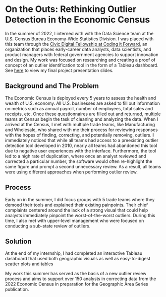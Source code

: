 # On the Outs: Rethinking Outlier Detection in the Economic Census


In the summer of 2022, I interned with with the Data Science team at the U.S. Census Bureau
Economy-Wide Statistics Division. I was placed with this team through the [Civic Digital Fellowship at Coding it Forward](https://www.codingitforward.com/about),
an organization that places early-career data analysts, data scientists, and product managers with federal 
government agencies to support innovation and design. My work was focused on researching 
and creating a proof of concept of an outlier identification tool in the 
form of a Tableau dashboard. See [here](https://github.com/sscott11895/Outlier-Detection-Economic-Census/blob/main/Outlier_Detection_Presentation.pdf) 
to view my final project presentation slides. 

## Background and The Problem
The Economic Census is deployed every 5 years to assess the health and wealth of U.S. economy. All U.S. businesses
are asked to fill out information on metrics such as annual payroll, number of employees, total sales and receipts, etc. 
Once these questionnaires are filled out and returned, multiple teams at Census begin the task of cleaning and analyzing the data.
When I arrived at the Census, I met with multiple trade teams, like Manufacturing and Wholesale, who shared with me their process for 
reviewing responses with the hopes of finding, correcting, and potentially removing, outliers.
I immediately noticed that while all teams had access to a preexisting outlier detection tool developed in 2010, 
nearly all teams had abandoned this tool due to negative user experiences with the interface. Furthermore, the tool led to a 
high rate of duplication, where once an analyst reviewed and corrected a particular number, the software would often 
re-highlight the same figure and prompt a second unnecessary review. As a result, all teams were using different approaches 
when performing outlier review.

## Process
Early on in the summer, I did focus groups with 5 trade teams where they demoed their tools and 
explained their existing painpoints. Their chief complaints centered around the lack of a strong visual that could
help analysts immediately pinpoint the worst-of-the-worst outliers. During this time, I also met with upper-level
management who were focused on conducting a sub-state review of outliers. 


## Solution
At the end of my internship, I had completed an interactive Tableau dashboard that used both geographic visuals 
as well as easy-to-digest scatter plots and tables 

My work this summer has served as the basis of a new outlier review process and aims to 
support over 150 analysts in correcting data from the 2022 Economic Census in preparation for the 
Geographic Area Series publication. 






